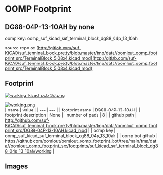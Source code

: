 # OOMP Footprint  
## DG88-04P-13-10AH  by none  
  
oomp key: oomp_suf_kicad_suf_terminal_block_dg88_04p_13_10ah  
  
source repo at: [http://gitlab.com/suf-KiCAD/suf_terminal_block.pretty/blob/master/tmp/data//oomlout_oomp_footprint_src/TerminalBlock_5.08x4.kicad_mod](http://gitlab.com/suf-KiCAD/suf_terminal_block.pretty/blob/master/tmp/data//oomlout_oomp_footprint_src/TerminalBlock_5.08x4.kicad_mod)  
## Footprint  
  
[![working_kicad_pcb_3d.png](working_kicad_pcb_3d_600.png)](working_kicad_pcb_3d.png)  
  
[![working.png](working_600.png)](working.png)  
| name | value | 
| --- | --- | 
| footprint name | DG88-04P-13-10AH | 
| footprint description | None | 
| number of pads | 8 | 
| github path | http://github.com/suf-KiCAD/suf_terminal_block.pretty/blob/master/tmp/data//oomlout_oomp_footprint_src/DG88-04P-13-10AH.kicad_mod | 
| oomp key | oomp_suf_kicad_suf_terminal_block_dg88_04p_13_10ah | 
| oomp bot github | https://github.com/oomlout/oomlout_oomp_footprint_bot/tree/main/tmp/data//oomlout_oomp_footprint_src/footprints/suf_kicad_suf_terminal_block_dg88_04p_13_10ah/working | 
## Images  
